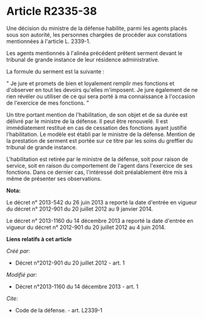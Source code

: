 # Article R2335-38

Une décision du ministre de la défense habilite, parmi les agents placés sous son autorité, les personnes chargées de
procéder aux constations mentionnées à l'article L. 2339-1.

Les agents mentionnés à l'alinéa précédent prêtent serment devant le tribunal de grande instance de leur résidence
administrative.

La formule du serment est la suivante :

" Je jure et promets de bien et loyalement remplir mes fonctions et d'observer en tout les devoirs qu'elles m'imposent. Je
jure également de ne rien révéler ou utiliser de ce qui sera porté à ma connaissance à l'occasion de l'exercice de mes
fonctions. ”

Un titre portant mention de l'habilitation, de son objet et de sa durée est délivré par le ministre de la défense. Il peut
être renouvelé. Il est immédiatement restitué en cas de cessation des fonctions ayant justifié l'habilitation. Le modèle est
établi par le ministre de la défense. Mention de la prestation de serment est portée sur ce titre par les soins du greffier
du tribunal de grande instance.

L'habilitation est retirée par le ministre de la défense, soit pour raison de service, soit en raison du comportement de
l'agent dans l'exercice de ses fonctions. Dans ce dernier cas, l'intéressé doit préalablement être mis à même de présenter
ses observations.

**Nota:**

Le décret n° 2013-542 du 26 juin 2013 a reporté la date d'entrée en vigueur du décret n° 2012-901 du 20 juillet 2012 au 9
janvier 2014.

Le décret n° 2013-1160 du 14 décembre 2013 a reporté la date d'entrée en vigueur du décret n° 2012-901 du 20 juillet 2012 au
4 juin 2014.

**Liens relatifs à cet article**

_Créé par_:

  - Décret n°2012-901 du 20 juillet 2012 - art. 1

_Modifié par_:

  - Décret n°2013-1160 du 14 décembre 2013 - art. 1

_Cite_:

  - Code de la défense. - art. L2339-1

